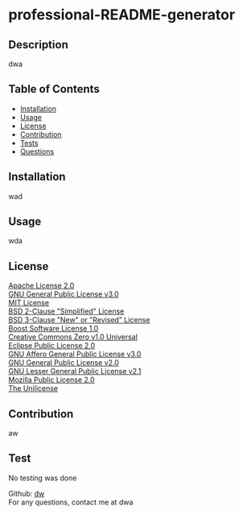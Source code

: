 # professional-README-generator

## Description

dwa

## Table of Contents

- [Installation](#installation)
- [Usage](#usage)
- [License](#license)
- [Contribution](#contribution)
- [Tests](#test)
- [Questions](#questions)

## Installation

wad

## Usage

wda

## License

[Apache License 2.0](https://opensource.org/licenses/Apache-2.0)<br>[GNU General Public License v3.0](https://www.gnu.org/licenses/gpl-3.0)<br>[MIT License](https://opensource.org/licenses/MIT)<br>[BSD 2-Clause "Simplified" License](https://opensource.org/licenses/BSD-2-Clause)<br>[BSD 3-Clause "New" or "Revised" License](https://opensource.org/licenses/BSD-3-Clause)<br>[Boost Software License 1.0](https://www.boost.org/LICENSE_1_0.txt)<br>[Creative Commons Zero v1.0 Universal](http://creativecommons.org/publicdomain/zero/1.0/)<br>[Eclipse Public License 2.0](https://opensource.org/licenses/EPL-1.0)<br>[GNU Affero General Public License v3.0](https://www.gnu.org/licenses/agpl-3.0)<br>[GNU General Public License v2.0](https://www.gnu.org/licenses/old-licenses/gpl-2.0.en.html)<br>[GNU Lesser General Public License v2.1](https://www.gnu.org/licenses/lgpl-3.0)<br>[Mozilla Public License 2.0](https://opensource.org/licenses/MPL-2.0)<br>[The Unilicense](http://unlicense.org/)<br>

## Contribution

aw

## Test

No testing was done

Github: [dw](https://github.com/dw)<br>
For any questions, contact me at dwa
